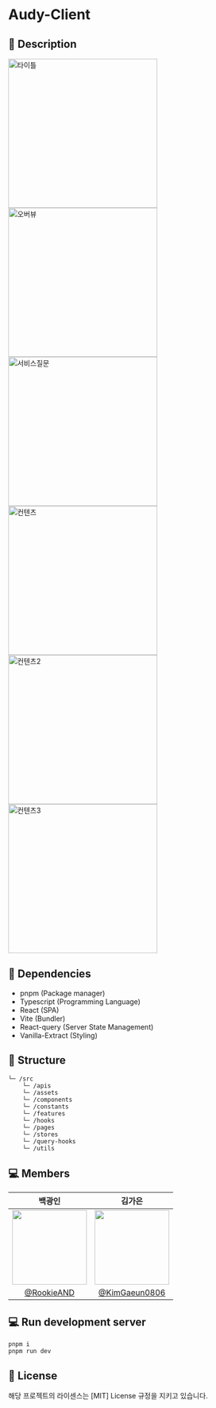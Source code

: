 # Audy-Client

## 📑 Description

<img width="300" alt="타이틀" src="https://github.com/user-attachments/assets/d5f32fc1-c595-4fe1-88c5-5b304a8ff33f">
<img width="300" alt="오버뷰" src="https://github.com/user-attachments/assets/07cef7a9-308c-4287-8cea-4006a104bd2e">
<img width="300" alt="서비스질문" src="https://github.com/user-attachments/assets/d97db446-4132-4f8e-82a0-e41312a479e9">
<img width="300" alt="컨텐츠" src="https://github.com/user-attachments/assets/e752a040-2cd9-4971-8e11-3b943ae0c675">
<img width="300" alt="컨텐츠2" src="https://github.com/user-attachments/assets/838d6643-c146-4bb8-9695-1a8dac552885">
<img width="300" alt="컨텐츠3" src="https://github.com/user-attachments/assets/71cd1aab-cd27-4b3c-89dd-2a0047ce4944">

## 🧱 Dependencies

- pnpm (Package manager)
- Typescript (Programming Language)
- React (SPA)
- Vite (Bundler)
- React-query (Server State Management)
- Vanilla-Extract (Styling)

## 📂 Structure

```
└─ /src
    └─ /apis
    └─ /assets
    └─ /components
    └─ /constants
    └─ /features
    └─ /hooks
    └─ /pages
    └─ /stores
    └─ /query-hooks
    └─ /utils
```

## 💻 Members

|                                    백광인                                    |                                    김가은                                    |
| :------------------------------------------------------------------------: | :------------------------------------------------------------------------: |
| <img src="https://avatars.githubusercontent.com/u/74497253?v=4" width=150> | <img src="https://avatars.githubusercontent.com/u/80266418?v=4" width=150> |
|                 [@RookieAND](https://github.com/RookieAND)                 |                    [@KimGaeun0806](https://github.com/KimGaeun0806)                    |

## 💻 Run development server

```
pnpm i
pnpm run dev
```

## 🔐 License

해당 프로젝트의 라이센스는 [MIT] License 규정을 지키고 있습니다.
